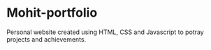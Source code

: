 # Mohit-portfolio
Personal website created using HTML, CSS and Javascript to potray projects and achievements.

